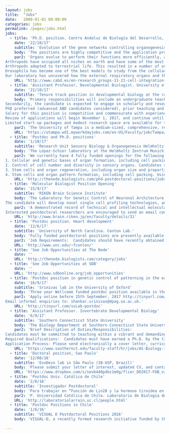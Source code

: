 ```yaml
---
layout: jobs
title:  "Jobs"
date:   2000-01-01 00:00:00
categories: jobs
permalink: /pages/jobs.html
jobs:
  - title: 'Ph.D. position. Centro Andaluz de Biología del Desarrollo, Spain'
    date: '22/10/17'
    subtitle: 'Evolution of the gene networks controlling organogenesis'
    body: 'The positions are highly competitive and the application process has two phases. In the first round the students should apply to the program, and in the second, those selected will be allowed to chose lab, one being offered by Gene regulation and morphogenesis lab, James Castelli-Gair Hombría PI. Email enquiries to: jcashom@upo.es. See also: https://obrasociallacaixa.org/el/educacion-becas/becas-de-posgrado/inphinit/programme-description and http://www.cabd.es/en-research_groups-11-21-cell-integration-of-diverse-genetic-inputs-during-the-morphogenesis-of-complex-organs-summary.html' 
    par2: 'Organs evolve to perform their functions more efficiently, allowing organisms to adapt to changing environments and to explore new niches. Despite the acceptance of these premises, there are no models to analyse how these adaptations happened. Taking advantage of the deep knowledge our laboratory has on the cellular and molecular processes controlling the organogenesis of the endocrine glands and the respiratory organs of Drosophila, we will study how organogenesis evolved in related species. For this purpose we will analyse species with defined organ differences and study how the differential regulation of genes controlling Drosophila organogenesis has varied between species to give rise to new shapes and organ associations while maintaining the basic function. We will take advantage of advances in genome sequencing and novel genetic tools like Crispr that allow probing the function of homologous genes in non model organisms.
Arthropods have occupied all niches on earth and have some of the most successful groups. This has been achieved through the development of segment specific organs that specialized as different species occupied novel environments, as exemplified by the four times aquatic
Arthropods adapted to terrestrial life. This resulted in a number of organs that, evolving from preexisting ones, have adapted their organogenetic networks to perform their function in different environments.
Drosophila has become one of the best models to study from the cellular and molecular point of view how organogenesis unfolds and this is the ideal starting point to understand how related species may have modified pre-existing organogenetic gene networks for adaptation.
Our laboratory has uncovered how the external respiratory organs and the main endocrine organs develop. We propose to use comparative organogenesis of these organs to analyse how organ evolution occurred through medium and large evolutionary distances.'
    URL: 'http://www.cabd.es/en-research_groups-11-21-cell-integration-of-diverse-genetic-inputs-during-the-morphogenesis-of-complex-organs-summary.html'
  - title: 'Assistant Professor, Developmental Biologist. University of Tampa, Florida, USA'
    date: '22/10/17'
    subtitle: 'Tenure track position in developmental biology at the rank of Assistant Professor starting in August 2018'
    body: 'Primary responsibilities will include an undergraduate teaching load of 12 contact hours per semester.  The candidate is expected to teach introductory biology for majors, an upper division course in developmental biology, and other courses as needed.  
Secondarily, the candidate is expected to engage in scholarly and research activity that involves undergraduates, advise students, and provide service to the department, college, university and broader community. Research activities must yield peer-reviewed publications. 
PhD preferred (advanced ABD candidates considered), prior teaching and research experience with undergraduates is desirable. 
Salary for this position is competitive and commensurate with experience. 
Review of applications will begin November 1, 2017, and continue until the position is filled. 
Limited start-up packages and modest research space are available for tenure-track positions.' 
    par2: 'The University of Tampa is a medium-sized, comprehensive, residentially-based private institution of 8,913 undergraduate and graduate students.  The University is ideally situated on a beautiful 110-acre campus next to the Hillsborough River, adjacent to Tampa's dynamic central business district, which is a growing, vibrant, diverse metropolitan area.  UT reflects this vibrancy; with 20 consecutive years of enrollment growth UT boasts 229 student organizations, a multicultural student body from 50 states and 140 countries, and "Top Tier" ranking in U.S. News and World Report.'
    URL: 'https://utampa.wd1.myworkdayjobs.com/en-US/Faculty/job/Tampa/Assistant-Professor-of-Biology--Developmental-Biologist-_R0001530'
  - title: 'Postdoc and Ph.D. positions'
    date: '1/10/17'
    subtitle: 'Research Unit Sensory Biology & Organogenesis Helmholtz Zentrum München'
    body: 'The López-Schier laboratory at the Helmholtz Zentrum Munich in Germany is seeking creative and highly motivated PhD students or postdoctoral scholars to work within our group.' 
    par2: 'We currently have 4 fully funded openings for the following projects:
1. Cellular and genetic bases of organ formation, including cell packing and tissue remodelling. We single-cell transcriptional profiling, genome engineering using CRISPR/Cas9 and quantitative live imaging data using light-sheet microscopy. Preference will be given to candidates with theoretical or practical knowledge in cell biology or biophysics.
2. Control of cell number and diversity in sensory organs. Candidates should have a strong theoretical background in cell biology, and a good command of computer programming.
3. Stem cells and organ regeneration, including organ size and proportions. We use state of the art optical imaging, optogenetics and genome engineering to unravel what triggers the regenerative response after tissue injury. This project is ideal for a candidate with studies in biology, informatics, or with experience in computer programming.
4. Stem cells and organ pattern formation, including cell packing. Using high-resolution cellular tracking and machine learning, we attempt to understand how cells self-organize during organ repair and to predict cellular behavior. This project is ideal for a candidate with studies in informatics, mathematics, or experience in machine learning.'
    URL: 'http://thenode.biologists.com/phd-postdoctoral-positions/jobs/'
  - title: 'Molecular Biologist Position Opening'
    date: '15/9/17'
    subtitle: 'RIKEN Brain Science Institute'
    body: 'The Laboratory for Genetic Control of Neuronal Architecture (Moore; RIKEN Brain Science Institute, Tokyo, Japan) is recruiting a skilled molecular biologist.
The candidate will develop novel single cell profiling technologies, and apply them to study neuronal development. Additional neuronal development studies will also be carried out. The single cell profiling technology development part of this project will be carried out in close collaboration with the Genomics Miniaturization Technology Unit (Plessy; RIKEN Center for Life Science Technologies, Yokohama, Japan).' 
    par2: 'A demonstrated record of technical and intellectual molecular biology excellence is the primary criterion for this position. The candidate is expected to play a leading role in a collaborative team, and a proven ability to function effectively in a team will be also considered in the selection process.
Interested postdoctoral researchers are encouraged to send an email containing 1) a curriculum vitae including publications and names of three references, 2) a short description of skills and experience to Adrian Moore (adrianm@brain.riken.jp). Working level English is required. Japanese language skills are not a requirement.'
    URL: 'http://www.brain.riken.jp/en/faculty/details/31'
  - title: 'Postdoc position. Heart development'
    date: '12/6/17'
    subtitle: 'University of North Carolina. Conton Lab.'
    body: 'Fully funded postdoctoral positions are presently available in the Conlon Lab whose studies focus on identifying the molecular networks that are essential for early heart development and how alterations in these networks lead to congenital heart disease. For these studies, we use a highly integrated approach that incorporates developmental, genetic, proteomic, biochemical and molecular based studies in mouse, Xenopus and stem cells. Recent advances and projects of interest in the Conlon lab include studies that define the cellular and molecular events that lead to cardiac septation, those that explore cardiac interaction networks as determinants of transcriptional specificity, the mechanism and function of cardiac transcriptional repression networks and, the regulatory networks of cardiac morphogenesis.' 
    par2: 'Job Requirements:  Candidates should have recently obtained or be about to obtain a Ph.D. or M.D. in a field of biological science and should have a strong publication record. Outstanding and highly motivated candidates should apply by email to Dr. Frank L. Conlon and include a CV/resume, three references and description of your specific interest in our research programs.'
    URL: 'http://www.unc.edu/~fconlon/'
  - title: 'See Job Opportunities at The Node'
    date: ''
    URL: 'http://thenode.biologists.com/category/jobs'
  - title: 'See Job Opportunities at SDB'
    date: ''
    URL: 'http://www.sdbonline.org/job_opportunities'
  - title: 'Postdoc position in genetic control of patterning in the early mammalian embryo'
    date: '16/9/17'
    subtitle: 'Srinivas lab in the University of Oxford'
    body: 'Three year Wellcome funded postdoc position available in the Srinivas lab in the University of Oxford, to investigate patterning in the early post-implantation mouse embryo. We are looking for someone who is enthusiastic about using multi-disciplinary approaches including fluorescent reporters, advanced imaging and single cell sequencing to study the molecular mechanisms controlling early embryonic patterning.' 
    par2: 'Apply online before 25th September, 2017 http://tinyurl.com/ssLab-postdoc
Email informal enquiries to: shankar.srinivas@dpag.ox.ac.uk.'
    URL: 'http://tinyurl.com/ssLab-postdoc'
  - title: 'Assistant Professor. Invertebrate Developmental Biology'
    date: '6/9/17'
    subtitle: 'Southern Connecticut State University'
    body: 'The Biology Department at Southern Connecticut State University invites applicants for a full-time, tenure-track position in Invertebrate Developmental Biology at the Assistant Professor level.  We seek candidates that will offer general biology courses for non-majors and majors and courses in developmental biology for undergraduate and graduate students, as well as courses that support the B.S. program in Biotechnology.  The Biology Department offers the B.S. and B.A. degrees in Biology, the B.S. degree in Biology with teacher-certification (7-12), the B.S. degree in Biotechnology, the M.S. in Biology, and a post-baccalaureate program for initial teacher certification.  Please see our website at http://www.southernct.edu/biology for more information.' 
    par2: 'Brief Description of Duties/Responsibilities:
Candidates must be committed to teaching within a vibrant and demanding public liberal arts and sciences environment.  Tenure-track faculty at SCSU are expected to conduct research/creative activity in their area of expertise.  Creative activities include mentoring student research leading to publication of theses, publishing articles in academic and professional journals, seeking funding in support of research and teaching needs, and contributing to workshops and conferences. <br>
Required Qualifications:  Candidates must have earned a Ph.D. by the time of appointment in developmental biology or a related field and possess experience teaching at the university level. <br>
Application Process: Please send electronically a cover letter, curriculum vitae, statement of research interests and plans, statement of teaching philosophy and interests, three letters of recommendation, representative reprints, teaching evaluations, and any other evidence of teaching effectiveness to:  Biology Search Committee Chair at BIOsearch1@southernct.edu.  Please include your personal contact information along with a work address on your CV.  In order for your application to be given full consideration, all materials must be received by Monday, October 16, 2017.  The position will remain open until filled.'
    URL: 'https://www.southernct.edu/faculty-staff/hr/jobs/AS-Biology-Invertebrate-Developmental-Biologist-Assistant-Professor.html'
  - title: 'Doctoral position, Sao Paulo'
    date: '12/08/16'
    subtitle: 'EvoDevo lab in São Paulo (IB-USP, Brazil)'
    body: 'Please submit your letter of interest, updated CV, and contact information of three references to Federico Brown (fdbrown@usp.br) http://zoologia.ib.usp.br/evodevo2/'
    URL: 'https://www.dropbox.com/s/sevb440pdbz1m9g/flier_DD2017-FDB_v2.pdf?dl=0'
  - title: 'Postdoc Univ. Católica de Chile'
    date: '2/8/16'
    subtitle: 'Investigador Postdoctoral'
    body: 'Para trabajar en “Función de Lin28 y la hormona tiroidea en el desarrollo perinatal de ratón”. Los interesados dirigir CURRICULUM VITAE y PUBLICACIONES a: Juan Larraín jlarrain@bio.puc.cl' 
    par2: 'P. Universidad Católica de Chile. Laboratorio de Biología del Desarrollo y Regeneración. Facultad de Ciencias Biológicas'
    URL: 'http://laboratoriolarrain.uc.cl/people.html'
  - title: 'Postdoc Positions in Chile'
    date: '1/6/16'
    subtitle: 'VISUAL D Postdoctoral Positions 2016'
    body: 'VISUAL-D, a recently formed research initiative funded by the Chilean government for the visualisation and manipulation of signal and forces in developing tissues, is seeking proactive candidates with experience in developmental biology and/or morphogenesis, ideally (but not required) in zebrafish, willing to create new projects that associate developmental biology/morphogenesis with mathematics/computing/physics in a trans disciplinary scientific environment. Applicants must be about to finish or have a Ph.D. (awarded within the last 4 years) and a demonstrated track record of publications. To apply, applicants should send a full CV and a short statement of research interests to Prof. Miguel Concha (mconcha@med.uchile.cl) by July 1st 2016.For more information, please download the pdf file (https://www.dropbox.com/s/az4m2x7lubg2r0g/Postdoc%20anouncement_VisualD%2016May2016.pdf?dl=0)'
    
---
```


